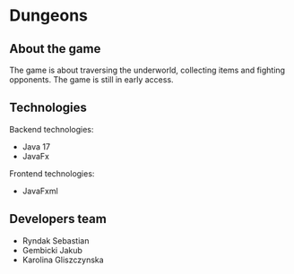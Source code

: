 # Dungeons


## About the game

The game is about traversing the underworld, collecting items and fighting opponents. The game is still in early access. 



## Technologies

Backend technologies:
- Java 17
- JavaFx


Frontend technologies:
- JavaFxml


## Developers team

- Ryndak Sebastian
- Gembicki Jakub
- Karolina Gliszczynska
